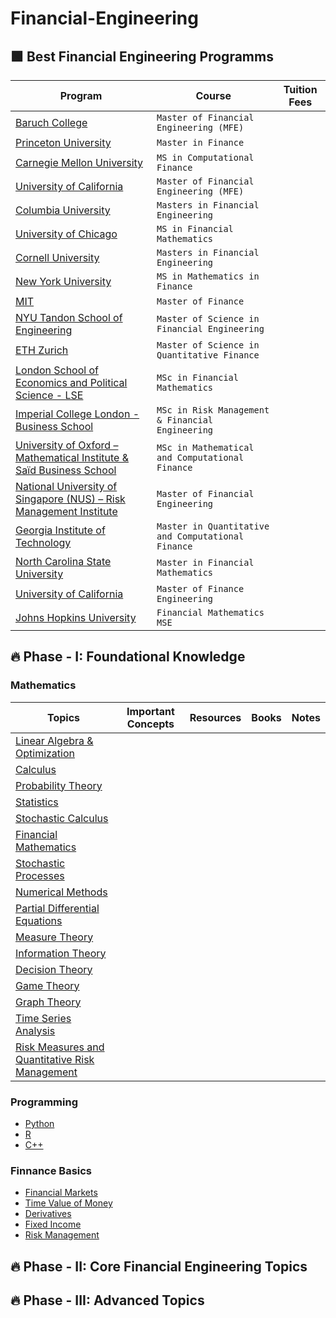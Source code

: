 # Financial-Engineering


## 🟩 Best Financial Engineering Programms

| Program | Course | Tuition Fees |
| ------|-------------| ---------|
| [Baruch College]() | `Master of Financial Engineering (MFE)`|
| [Princeton University]() | `Master in Finance` |
| [Carnegie Mellon University]() | `MS in Computational Finance` |
| [University of California]() | `Master of Financial Engineering (MFE)`
| [Columbia University]() | `Masters in Financial Engineering` |
| [University of Chicago]() | `MS in Financial Mathematics` |
| [Cornell University]() | `Masters in Financial Engineering` |
| [New York University]() | `MS in Mathematics in Finance` |
| [MIT]() | `Master of Finance`  |
| [NYU Tandon School of Engineering]() | `Master of Science in Financial Engineering`
| [ETH Zurich]() | `Master of Science in Quantitative Finance`
| [London School of Economics and Political Science - LSE]() | `MSc in Financial Mathematics`|
| [Imperial College London - Business School]() | `MSc in Risk Management & Financial Engineering` |
| [University of Oxford – Mathematical Institute & Saïd Business School]() | `MSc in Mathematical and Computational Finance` |
| [National University of Singapore (NUS) – Risk Management Institute]() | `Master of Financial Engineering` |
| [Georgia Institute of Technology]() | `Master in Quantitative and Computational Finance` |
| [North Carolina State University]() | `Master in Financial Mathematics` |
| [University of California]() | `Master of Finance Engineering` | 
| [Johns Hopkins University]() | `Financial Mathematics MSE` |



## 🔥 Phase - I: Foundational Knowledge

### Mathematics

| Topics | Important Concepts | Resources | Books | Notes |
|-----|------------|--------|-----------|--------|
| [Linear Algebra & Optimization]() |
| [Calculus]()
| [Probability Theory]()
| [Statistics]()
| [Stochastic Calculus]()
| [Financial Mathematics]()
| [Stochastic Processes]()
| [Numerical Methods]()
| [Partial Differential Equations]()
| [Measure Theory]()
| [Information Theory]()
| [Decision Theory]()
| [Game Theory]()
| [Graph Theory]()
| [Time Series Analysis]()
| [Risk Measures and Quantitative Risk Management]()


### Programming

- [Python]()
- [R]()
- [C++]()


### Finnance Basics

- [Financial Markets]()
- [Time Value of Money]()
- [Derivatives]()
- [Fixed Income]()
- [Risk Management]()

## 🔥 Phase - II: Core Financial Engineering Topics











## 🔥 Phase - III: Advanced Topics












